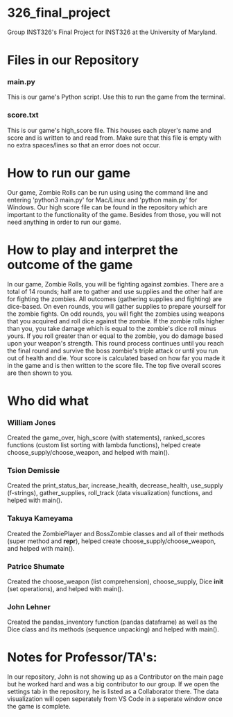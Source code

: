 # 326_final_project
Group INST326's Final Project for INST326 at the University of Maryland.


# Files in our Repository
### main.py 
This is our game's Python script. Use this to run the game from the terminal.


### score.txt 
This is our game's high_score file. This houses each player's name and score and is written to and read from. 
Make sure that this file is empty with no extra spaces/lines so that an error does not occur.


# How to run our game
Our game, Zombie Rolls can be run using using the command line and entering 'python3 main.py' for Mac/Linux 
and 'python main.py' for Windows. Our high score file can be found in the repository which are 
important to the functionality of the game. Besides from those, you will not need anything in order to run 
our game.


# How to play and interpret the outcome of the game
In our game, Zombie Rolls, you will be fighting against zombies. There are a total of 14 rounds; half are to gather 
and use supplies and the other half are for fighting the zombies. All outcomes (gathering supplies and fighting) are
dice-based. On even rounds, you will gather supplies to prepare yourself for the zombie fights. On odd rounds, you
will fight the zombies using weapons that you acquired and roll dice against the zombie. If the zombie rolls higher 
than you, you take damage which is equal to the zombie's dice roll minus yours. If you roll greater than or equal to
the zombie, you do damage based upon your weapon's strength. This round process continues until you reach the final 
round and survive the boss zombie's triple attack or until you run out of health and die. Your score is calculated based 
on how far you made it in the game and is then written to the score file. The top five overall scores are then shown to you.


# Who did what
### William Jones 
Created the game_over, high_score (with statements), ranked_scores functions (custom list sorting with lambda functions),
helped create choose_supply/choose_weapon, and helped with main().

### Tsion Demissie 
Created the print_status_bar, increase_health, decrease_health, use_supply (f-strings), gather_supplies, roll_track (data visualization) functions, and helped with main().

### Takuya Kameyama 
Created the ZombiePlayer and BossZombie classes and all of their methods (super method and __repr__), helped create choose_supply/choose_weapon, and helped with main().

### Patrice Shumate 
Created the choose_weapon (list comprehension), choose_supply, Dice __init__ (set operations), and helped with main().

### John Lehner 
Created the pandas_inventory function (pandas dataframe) as well as the Dice class and its methods (sequence unpacking) and helped
with main().


# Notes for Professor/TA's:
In our repository, John is not showing up as a Contributor on the main page but he worked hard and was a big contributor
to our group. If we open the settings tab in the repository, he is listed as a Collaborator there. The data visualization 
will open seperately from VS Code in a seperate window once the game is complete.